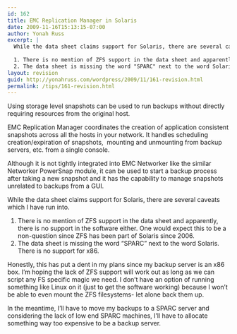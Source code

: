 ```yaml
---
id: 162
title: EMC Replication Manager in Solaris
date: 2009-11-16T15:13:15-07:00
author: Yonah Russ
excerpt: |
  While the data sheet claims support for Solaris, there are several caveats which I have run into.
  
  1. There is no mention of ZFS support in the data sheet and apparently, there is no support in the software either. One would expect this to be a non-question since ZFS has been part of Solaris since 2006.
  2. The data sheet is missing the word "SPARC" next to the word Solaris. There is no support for x86.
layout: revision
guid: http://yonahruss.com/wordpress/2009/11/161-revision.html
permalink: /tips/161-revision.html
---
```

Using storage level snapshots can be used to run backups without directly requiring resources from the original host.

EMC Replication Manager coordinates the creation of application consistent snapshots across all the hosts in your network. It handles scheduling creation/expiration of snapshots,  mounting and unmounting from backup servers, etc. from a single console.

Although it is not tightly integrated into EMC Networker like the similar Networker PowerSnap module, it can be used to start a backup process after taking a new snapshot and it has the capability to manage snapshots unrelated to backups from a GUI.

While the data sheet claims support for Solaris, there are several caveats which I have run into.

  1. There is no mention of ZFS support in the data sheet and apparently, there is no support in the software either. One would expect this to be a non-question since ZFS has been part of Solaris since 2006.
  2. The data sheet is missing the word &#8220;SPARC&#8221; next to the word Solaris. There is no support for x86.

Honestly, this has put a dent in my plans since my backup server is an x86 box. I&#8217;m hoping the lack of ZFS support will work out as long as we can script any FS specific magic we need. I don&#8217;t have an option of running something like Linux on it (just to get the software working) because I won&#8217;t be able to even mount the ZFS filesystems- let alone back them up.

In the meantime, I&#8217;ll have to move my backups to a SPARC server and considering the lack of low end SPARC machines, I&#8217;ll have to allocate something way too expensive to be a backup server.